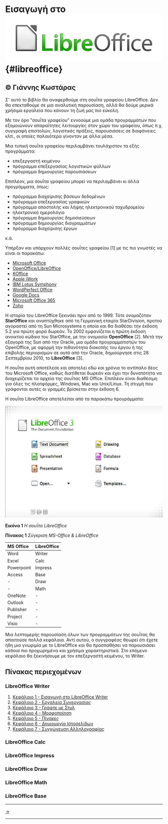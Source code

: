 # Εισαγωγή στο ![](assets/LibreOffice_logo.png) {#libreoffice} 
© Γιάννης Κωστάρας
---

Σ' αυτό το βιβλίο θα αναφερθούμε στη σουΐτα γραφείου LibreOffice. Δεν θα επεκταθούμε σε μια αναλυτική παρουσίαση, αλλά θα δούμε μερικά χρήσιμα εργαλεία που κάνουν τη ζωή μας πιο εύκολη.

Με τον όρο "σουΐτα γραφείου" εννοούμε μια ομάδα προγραμμάτων που εξομοιώνουν απαραίτητες λειτουργίες στον χώρο του γραφείου, όπως π.χ. συγγραφή επιστολών, λογιστικές πράξεις, παρουσιάσεις σε διαφάνειες κλπ., οι οποίες παλαιότερα γίνονταν με άλλα μέσα.

Μια τυπική σουΐτα γραφείου περιλαμβάνει τουλάχιστον τα εξής προγράμματα:

* επεξεργαστή κειμένου
* πρόγραμμα επεξεργασίας λογιστικών φύλλων
* πρόγραμμα δημιουργίας παρουσιάσεων

Επιπλέον, μια σουΐτα γραφείου μπορεί να περιλαμβάνει κι άλλα προγράμματα, όπως:

* πρόγραμμα διαχείρισης βάσεων δεδομένων
* πρόγραμμα επεξεργασίας γραφικών
* πρόγραμμα αποστολής και λήψης ηλεκτρονικού ταχυδρομείου
* ηλεκτρονικό ημερολόγιο
* πρόγραμμα δημιουργίας δημοσιεύσεων
* πρόγραμμα δημιουργίας διαγραμμάτων
* πρόγραμμα διαχείρισης έργων

κ.ά.

Υπήρξαν και υπάρχουν πολλές σουΐτες γραφείου \[1\] με τις πιο γνωστές να είναι οι παρακάτω:

* [Microsoft Office](http://office.microsoft.com/el-gr/)
* [OpenOffice/LibreOffice](http://www.libreoffice.org/)
* [KOffice](http://www.koffice.org/)
* [Apple iWork](http://www.apple.com/iwork/)
* [IBM Lotus Symphony](http://www-03.ibm.com/software/lotus/symphony/home.nsf/home)
* [WordPerfect Office](http://www.corel.com/corel/category.jsp?cat=cat20148&storeKey=us)
* [Google Docs](https://docs.google.com/)
* [Microsoft Office 365](http://www.microsoft.com/office/)
* [Zoho](http://www.zoho.com/)

Η ιστορία του LibreOffice ξεκινάει πριν από το 1999. Τότε ονομαζόταν **StarOffice** και αναπτύχθηκε από τη Γερμανική εταιρία StarDivision, προτού αγοραστεί από τη Sun Microsystems η οποία και θα διαθέσει την έκδοση 5.2 για πρώτη φορά δωρεάν. Το 2002 εμφανίζεται η πρώτη έκδοση ανοικτού κώδικα του StarOffice, με την ονομασία **OpenOffice** \[2\]. Μετά την εξαγορά της Sun από την Oracle, μια ομάδα προγραμματιστών του OpenOffice, με αφορμή την πιθανότητα διακοπής του έργου ή της επιβολής περιορισμών σε αυτό από την Oracle, δημιούργησε στις 28 Σεπτεμβρίου 2010, το **LibreOffice** \[3\].

Η σουΐτα αυτή αποτέλεσε και αποτελεί εδώ και χρόνια το αντίπαλο δέος του Microsoft Office, καθώς διατίθεται δωρεάν και έχει την δυνατότητα να διαχειρίζεται τα αρχεία της σουΐτας MS Office. Επιπλέον είναι διαθέσιμη για όλες τις πλατφόρμες, Windows, Mac και Unix/Linux. Τη στιγμή που γράφονται αυτές οι γραμμές βρίσκεται στην έκδοση 6.

Η σουΐτα LibreOffice αποτελείται από τα παρακάτω προγράμματα:

![](assets/Fig1.png)

**Εικόνα 1** _Η σουΐτα LibreOffice_

**Πίνακας 1** _Σύγκριση MS-Office & LibreOffice_

| **MS Office** | **LibreOffice** |
| :--- | :--- |
| Word | Writer |
| Excel | Calc |
| Powerpoint | Impress |
| Access | Base |
| - | Draw |
| - | Math |
| OneNote | - |
| Outlook | - |
| Publisher | - |
| Project | - |
| Visio | - |

Μια λεπτομερής παρουσίαση όλων των προγραμμάτων της σουΐτας θα απαιτούσε πολλά κεφάλαια. Αντί αυτού, ο συγγραφέας θεωρεί ότι έχετε ήδη μια γνωριμία με το LibreOffice και θα προσπαθήσει να παρουσιάσει κάποια πιο προχωρημένα και χρήσιμα χαρακτηριστικά. Στο επόμενο κεφάλαιο θα ξεκινήσουμε με τον επεξεργαστή κειμένου, το Writer.

## Πίνακας περιεχομένων

### LibreOffice Writer
1. [Κεφάλαιο 1 - Εισαγωγή στο LibreOffice Writer](Writer/LibreOfficeWriter_chap1.md)
2. [Κεφάλαιο 2 - Εργαλεία Συνεργασίας](Writer/LibreOfficeWriter_chap2.md)
3. [Κεφάλαιο 3 - Γράψτε με Στυλ](Writer/LibreOfficeWriter_chap3.md)
4. [Κεφάλαιο 4 - Μορφοποίηση](Writer/LibreOfficeWriter_chap4.md)
5. [Κεφάλαιο 5 - Πίνακες](Writer/LibreOfficeWriter_chap5.md)
6. [Κεφάλαιο 6 - Δημιουργία Ιστοσελίδων](Writer/LibreOfficeWriter_chap6.md)
7. [Κεφάλαιο 7 - Συγχώνευση Αλληλογραφίας](Writer/LibreOfficeWriter_chap7.md)


### LibreOffice Calc


### LibreOffice Impress


### LibreOffice Draw


### LibreOffice Math


### LibreOffice Base

---

[->](Writer/LibreOfficeWriter_chap1.md)

---